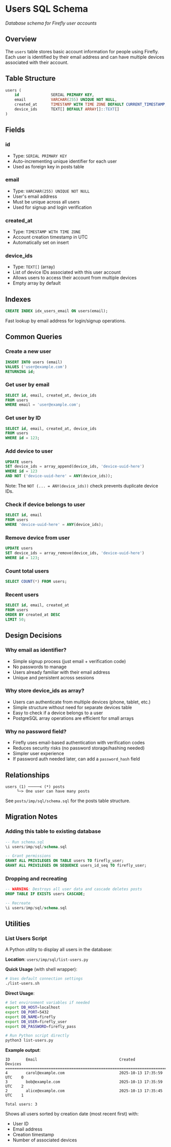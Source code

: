 # Users SQL Schema

*Database schema for Firefly user accounts*

## Overview

The `users` table stores basic account information for people using Firefly. Each user is identified by their email address and can have multiple devices associated with their account.

## Table Structure

```sql
users (
    id              SERIAL PRIMARY KEY,
    email           VARCHAR(255) UNIQUE NOT NULL,
    created_at      TIMESTAMP WITH TIME ZONE DEFAULT CURRENT_TIMESTAMP,
    device_ids      TEXT[] DEFAULT ARRAY[]::TEXT[]
)
```

## Fields

### id
- Type: `SERIAL PRIMARY KEY`
- Auto-incrementing unique identifier for each user
- Used as foreign key in posts table

### email
- Type: `VARCHAR(255) UNIQUE NOT NULL`
- User's email address
- Must be unique across all users
- Used for signup and login verification

### created_at
- Type: `TIMESTAMP WITH TIME ZONE`
- Account creation timestamp in UTC
- Automatically set on insert

### device_ids
- Type: `TEXT[]` (array)
- List of device IDs associated with this user account
- Allows users to access their account from multiple devices
- Empty array by default

## Indexes

```sql
CREATE INDEX idx_users_email ON users(email);
```

Fast lookup by email address for login/signup operations.

## Common Queries

### Create a new user
```sql
INSERT INTO users (email)
VALUES ('user@example.com')
RETURNING id;
```

### Get user by email
```sql
SELECT id, email, created_at, device_ids
FROM users
WHERE email = 'user@example.com';
```

### Get user by ID
```sql
SELECT id, email, created_at, device_ids
FROM users
WHERE id = 123;
```

### Add device to user
```sql
UPDATE users
SET device_ids = array_append(device_ids, 'device-uuid-here')
WHERE id = 123
AND NOT ('device-uuid-here' = ANY(device_ids));
```

Note: The `NOT (... = ANY(device_ids))` check prevents duplicate device IDs.

### Check if device belongs to user
```sql
SELECT id, email
FROM users
WHERE 'device-uuid-here' = ANY(device_ids);
```

### Remove device from user
```sql
UPDATE users
SET device_ids = array_remove(device_ids, 'device-uuid-here')
WHERE id = 123;
```

### Count total users
```sql
SELECT COUNT(*) FROM users;
```

### Recent users
```sql
SELECT id, email, created_at
FROM users
ORDER BY created_at DESC
LIMIT 50;
```

## Design Decisions

### Why email as identifier?
- Simple signup process (just email + verification code)
- No passwords to manage
- Users already familiar with their email address
- Unique and persistent across sessions

### Why store device_ids as array?
- Users can authenticate from multiple devices (phone, tablet, etc.)
- Simple structure without need for separate devices table
- Easy to check if a device belongs to a user
- PostgreSQL array operations are efficient for small arrays

### Why no password field?
- Firefly uses email-based authentication with verification codes
- Reduces security risks (no password storage/hashing needed)
- Simpler user experience
- If password auth needed later, can add a `password_hash` field

## Relationships

```
users (1) ─────< (*) posts
     └─> One user can have many posts
```

See `posts/imp/sql/schema.sql` for the posts table structure.

## Migration Notes

### Adding this table to existing database
```sql
-- Run schema.sql
\i users/imp/sql/schema.sql

-- Grant permissions
GRANT ALL PRIVILEGES ON TABLE users TO firefly_user;
GRANT ALL PRIVILEGES ON SEQUENCE users_id_seq TO firefly_user;
```

### Dropping and recreating
```sql
-- WARNING: Destroys all user data and cascade deletes posts
DROP TABLE IF EXISTS users CASCADE;

-- Recreate
\i users/imp/sql/schema.sql
```

## Utilities

### List Users Script

A Python utility to display all users in the database:

**Location**: `users/imp/sql/list-users.py`

**Quick Usage** (with shell wrapper):
```bash
# Uses default connection settings
./list-users.sh
```

**Direct Usage**:
```bash
# Set environment variables if needed
export DB_HOST=localhost
export DB_PORT=5432
export DB_NAME=firefly
export DB_USER=firefly_user
export DB_PASSWORD=firefly_pass

# Run Python script directly
python3 list-users.py
```

**Example output**:
```
ID       Email                                    Created                    Devices
==================================================================================
4        carol@example.com                        2025-10-13 17:35:59 UTC    0
3        bob@example.com                          2025-10-13 17:35:59 UTC    2
2        alice@example.com                        2025-10-13 17:35:45 UTC    1

Total users: 3
```

Shows all users sorted by creation date (most recent first) with:
- User ID
- Email address
- Creation timestamp
- Number of associated devices
